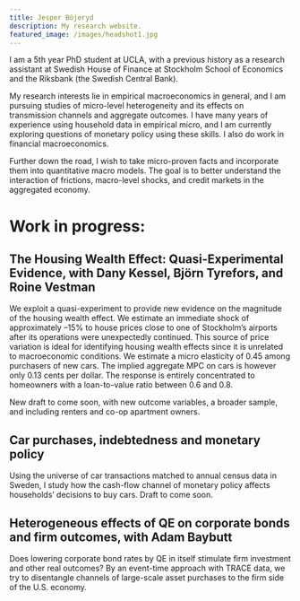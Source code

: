 ```yaml
---
title: Jesper Böjeryd
description: My research website.
featured_image: /images/headshot1.jpg
---
```


I am a 5th year PhD student at UCLA, with a previous history as a research assistant at Swedish House of Finance at Stockholm School of Economics and the Riksbank (the Swedish Central Bank).

My research interests lie in empirical macroeconomics in general, and I am pursuing studies of micro-level heterogeneity and its effects on transmission channels and aggregate outcomes. I have many years of experience using household data in empirical micro, and I am currently exploring questions of monetary policy using these skills. I also do work in financial macroeconomics.

Further down the road, I wish to take micro-proven facts and incorporate them into quantitative macro models. The goal is to better understand the interaction of frictions, macro-level shocks, and credit markets in the aggregated economy.


#  Work in progress:
## The Housing Wealth Effect: Quasi-Experimental Evidence, with Dany Kessel, Björn Tyrefors, and Roine Vestman
We exploit a quasi-experiment to provide new evidence on the magnitude of the housing wealth effect. We estimate an immediate shock of approximately –15% to house prices close to one of Stockholm’s airports after its operations were unexpectedly continued. This source of price variation is ideal for identifying housing wealth effects since it is unrelated to macroeconomic conditions. We estimate a micro elasticity of 0.45 among purchasers of new cars. The implied aggregate MPC on cars is however only 0.13 cents per dollar. The response is entirely concentrated to homeowners with a loan-to-value ratio between 0.6 and 0.8.

New draft to come soon, with new outcome variables, a broader sample, and including renters and co-op apartment owners.

## Car purchases, indebtedness and monetary policy
Using the universe of car transactions matched to annual census data in Sweden, I study how the cash-flow channel of monetary policy affects households’ decisions to buy cars. Draft to come soon.

## Heterogeneous effects of QE on corporate bonds and firm outcomes, with Adam Baybutt
Does lowering corporate bond rates by QE in itself stimulate firm investment and other real outcomes? By an event-time approach with TRACE data, we try to disentangle channels of large-scale asset purchases to the firm side of the U.S. economy.
